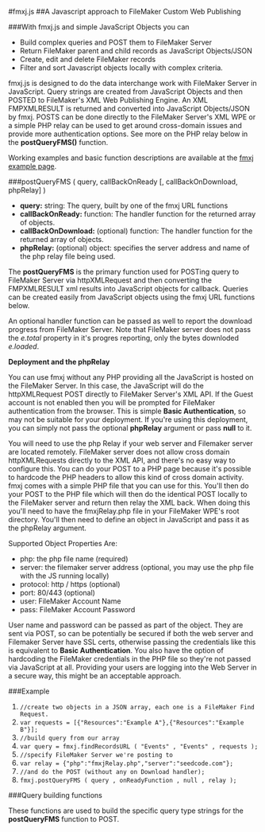 #fmxj.js
##A Javascript approach to FileMaker Custom Web Publishing

###With fmxj.js and simple JavaScript Objects you can

* Build complex queries and POST them to FileMaker Server
* Return FileMaker parent and child records as JavaScript Objects/JSON
* Create, edit and delete FileMaker records
* Filter and sort Javascript objects locally with complex criteria.

fmxj.js is designed to do the data interchange work with FileMaker Server in JavaScript. Query strings are created from JavaScript Objects and then POSTED to FileMaker's XML Web Publishing Engine. An XML FMPXMLRESULT is returned and converted into JavaScript Objects/JSON by fmxj. POSTS can be done directly to the FileMaker Server's XML WPE or a simple PHP relay can be used to get around cross-domain issues and provide more authentication options.  See more on the PHP relay below in the **postQueryFMS()** function.

Working examples and basic function descriptions are available at the <a href="http://www.seedcode.com/fmxj/fmxj.html" target="_blank">fmxj example page</a>.

###postQueryFMS ( query, callBackOnReady [, callBackOnDownload, phpRelay] )

* **query:** string: The query, built by one of the fmxj URL functions
* **callBackOnReady:** function: The handler function for the returned array of objects.
* **callBackOnDownload:** (optional) function: The handler function for the returned array of objects.
* **phpRelay:** (optional) object: specifies the server address and name of the php relay file being used.

The **postQueryFMS** is the primary function used for POSTing query to FileMaker Server via httpXMLRequest and then converting the FMPXMLRESULT xml results into JavaScript objects for callback.  Queries can be created easily from JavaScript objects using the  fmxj URL functions below.  

An optional handler function can be passed as well to report the download progress from FileMaker Server.  Note that FileMaker server does not pass the *e.total* property in it's progres reporting, only the bytes downloded *e.loaded*.

**Deployment and the phpRelay**

You can use fmxj without any PHP providing all the JavaScript is hosted on the FileMaker Server.  In this case, the JavaScript will do the httpXMLRequest POST directly to FileMaker Server's XML API.  If the Guest account is not enabled then you will be prompted for FileMaker authentication from the browser.  This is simple **Basic Authentication**, so may not be suitable for your deployment.  If you're using this deployment, you can simply not pass the optional **phpRelay** argument or pass **null** to it.

You will need to use the php Relay if your web server and Filemaker server are located remotely.  FileMaker server does not allow cross domain httpXMLRequests directly to the XML API, and there's no easy way to configure this.  You can do your POST to a PHP page because it's possible to hardcode the PHP headers to allow this kind of cross domain activity.  fmxj comes with a simple PHP file that you can use for this.  You'll then do your POST to the PHP file which will then do the identical POST locally to the FileMaker server and return then relay the XML back.  When doing this you'll need to have the fmxjRelay.php file in your FileMaker WPE's root directory.  You'll then need to define an object in JavaScript and pass it as the phpRelay argument.

Supported Object Properties Are:

* php: the php file name (required)
* server: the filemaker server address (optional, you may use the php file with the JS running locally)
* protocol: http / https (optional)
* port: 80/443 (optional)
* user: FileMaker Account Name
* pass: FileMaker Account Password

User name and password can be passed as part of the object.  They are sent via POST, so can be potentially be secured if both the web server and Filemaker Server have SSL certs, otherwise passing the credentials like this is equivalent to **Basic Authentication**.  You also have the option of hardcoding the FileMaker credentials in the PHP file so they're not passed via JavaScript at all.  Providing your users are logging into the Web Server in a secure way, this might be an acceptable approach.

###Example

1. `//create two objects in a JSON array, each one is a FileMaker Find Request.`
2. `var requests = [{"Resources":"Example A"},{"Resources":"Example B"}];`
3. `//build query from our array`
4. `var query = fmxj.findRecordsURL ( "Events" , "Events" , requests );`
5. `//specify FileMaker Server we're posting to`
6. `var relay = {"php":"fmxjRelay.php","server":"seedcode.com"};`
7. `//and do the POST (without any on Download handler);`
8. `fmxj.postQueryFMS ( query , onReadyFunction , null , relay );`

###Query building functions

These functions are used to build the specific query type strings for the **postQueryFMS** function to POST.






